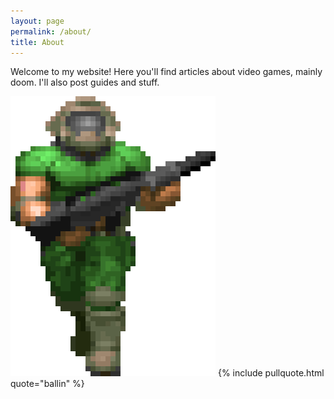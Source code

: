```yaml
---
layout: page
permalink: /about/
title: About
---
```

Welcome to my website! Here you'll find articles about video games, mainly doom. I'll also post guides and stuff.

![](../images/doomguy.webp) {% include pullquote.html quote="ballin" %}
<!--stackedit_data:
eyJoaXN0b3J5IjpbMjU3NTc5NjM3LDE3MTkwNTcyMTUsLTE3Nj
UxNjg2MTJdfQ==
-->